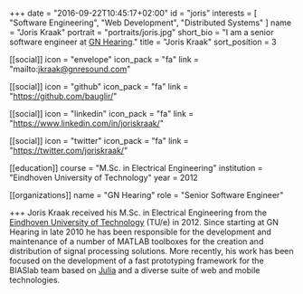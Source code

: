+++
date = "2016-09-22T10:45:17+02:00"
id = "joris"
interests = [ "Software Engineering", "Web Development", "Distributed Systems" ]
name = "Joris Kraak"
portrait = "portraits/joris.jpg"
short_bio = "I am a senior software engineer at [GN Hearing](http://www.gn.com)."
title = "Joris Kraak"
sort_position = 3

[[social]]
    icon = "envelope"
    icon_pack = "fa"
    link = "mailto:jkraak@gnresound.com"

[[social]]
    icon = "github"
    icon_pack = "fa"
    link = "https://github.com/bauglir/"

[[social]]
    icon = "linkedin"
    icon_pack = "fa"
    link = "https://www.linkedin.com/in/joriskraak/"

[[social]]
    icon = "twitter"
    icon_pack = "fa"
    link = "https://twitter.com/joriskraak/"

[[education]]
    course = "M.Sc. in Electrical Engineering"
    institution = "Eindhoven University of Technology"
    year = 2012

[[organizations]]
    name = "GN Hearing"
    role = "Senior Software Engineer"

+++
Joris Kraak received his M.Sc. in Electrical Engineering from the [Eindhoven
University of Technology](https://tue.nl) (TU/e) in 2012. Since starting at GN
Hearing in late 2010 he has been responsible for the development and
maintenance of a number of MATLAB toolboxes for the creation and distribution
of signal processing solutions. More recently, his work has been focused on the
development of a fast prototyping framework for the BIASlab team based on
[Julia](http://julialang.org) and a diverse suite of web and mobile
technologies.
